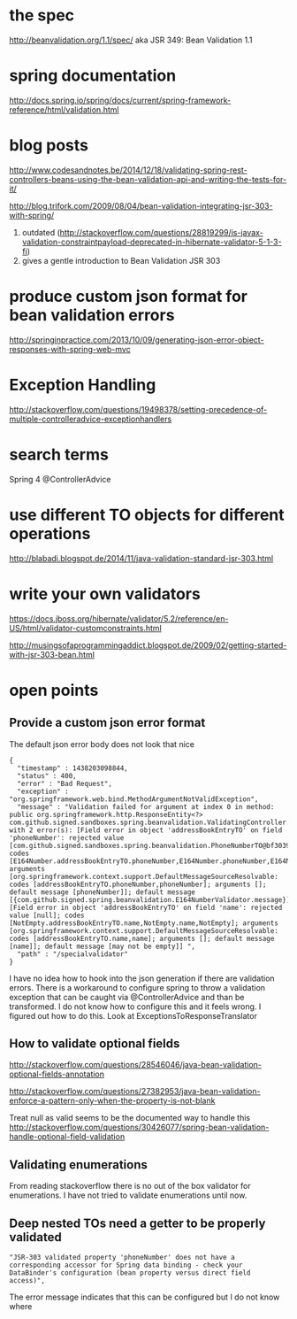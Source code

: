 # the spec #

http://beanvalidation.org/1.1/spec/ aka JSR 349: Bean Validation 1.1

# spring documentation #
http://docs.spring.io/spring/docs/current/spring-framework-reference/html/validation.html

# blog posts #
http://www.codesandnotes.be/2014/12/18/validating-spring-rest-controllers-beans-using-the-bean-validation-api-and-writing-the-tests-for-it/

http://blog.trifork.com/2009/08/04/bean-validation-integrating-jsr-303-with-spring/

1. outdated (http://stackoverflow.com/questions/28819299/is-javax-validation-constraintpayload-deprecated-in-hibernate-validator-5-1-3-fi)
1. gives a gentle introduction to Bean Validation JSR 303


# produce custom json format for bean validation errors #
http://springinpractice.com/2013/10/09/generating-json-error-object-responses-with-spring-web-mvc

# Exception Handling #
http://stackoverflow.com/questions/19498378/setting-precedence-of-multiple-controlleradvice-exceptionhandlers

# search terms #
Spring 4 @ControllerAdvice

# use different TO objects for different operations #
http://blabadi.blogspot.de/2014/11/java-validation-standard-jsr-303.html


# write your own validators #
https://docs.jboss.org/hibernate/validator/5.2/reference/en-US/html/validator-customconstraints.html

http://musingsofaprogrammingaddict.blogspot.de/2009/02/getting-started-with-jsr-303-bean.html


# open points #
## Provide a custom json error format ##
The default json error body does not look that nice

    {
      "timestamp" : 1438203098844,
      "status" : 400,
      "error" : "Bad Request",
      "exception" : "org.springframework.web.bind.MethodArgumentNotValidException",
      "message" : "Validation failed for argument at index 0 in method: public org.springframework.http.ResponseEntity<?> com.github.signed.sandboxes.spring.beanvalidation.ValidatingController.putSpecialValidator(com.github.signed.sandboxes.spring.beanvalidation.AddressBookEntryTO), with 2 error(s): [Field error in object 'addressBookEntryTO' on field 'phoneNumber': rejected value [com.github.signed.sandboxes.spring.beanvalidation.PhoneNumberTO@bf30397]; codes [E164Number.addressBookEntryTO.phoneNumber,E164Number.phoneNumber,E164Number.com.github.signed.sandboxes.spring.beanvalidation.PhoneNumberTO,E164Number]; arguments [org.springframework.context.support.DefaultMessageSourceResolvable: codes [addressBookEntryTO.phoneNumber,phoneNumber]; arguments []; default message [phoneNumber]]; default message [{com.github.signed.spring.beanvalidation.E164NumberValidator.message}]] [Field error in object 'addressBookEntryTO' on field 'name': rejected value [null]; codes [NotEmpty.addressBookEntryTO.name,NotEmpty.name,NotEmpty]; arguments [org.springframework.context.support.DefaultMessageSourceResolvable: codes [addressBookEntryTO.name,name]; arguments []; default message [name]]; default message [may not be empty]] ",
      "path" : "/specialvalidator"
    }


I have no idea how to hook into the json generation if there are validation errors.
There is a workaround to configure spring to throw a validation exception that can be caught via @ControllerAdvice and than be transformed.
I do not know how to configure this and it feels wrong.
I figured out how to do this. Look at ExceptionsToResponseTranslator


## How to validate optional fields ##

http://stackoverflow.com/questions/28546046/java-bean-validation-optional-fields-annotation

http://stackoverflow.com/questions/27382953/java-bean-validation-enforce-a-pattern-only-when-the-property-is-not-blank

Treat null as valid seems to be the documented way to handle this
http://stackoverflow.com/questions/30426077/spring-bean-validation-handle-optional-field-validation

## Validating enumerations ##
From reading stackoverflow there is no out of the box validator for enumerations.
I have not tried to validate enumerations until now.

## Deep nested TOs need a getter to be properly validated ##

    "JSR-303 validated property 'phoneNumber' does not have a corresponding accessor for Spring data binding - check your DataBinder's configuration (bean property versus direct field access)",

The error message indicates that this can be configured but I do not know where
